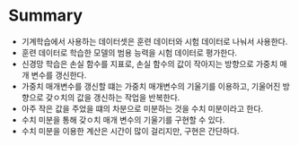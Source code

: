 # Summary

- 기계학습에서 사용하는 데이터셋은 훈련 데이터와 시험 데이터로 나눠서 사용한다.
- 훈련 데이터로 학습한 모델의 범용 능력을 시험 데이터로 평가한다.
- 신경망 학습은 손실 함수를 지표로, 손실 함수의 값이 작아지는 방향으로 가중치 매개 변수를 갱신한다.
- 가중치 매개변수를 갱신할 떄는 가중치 매개변수의 기울기를 이용하고, 기울어진 방향으로 갖ㅇ치의 값을 갱신하는 작업을 반복한다.
- 아주 작은 값을 주었을 떄의 차분으로 미분하는 것을 수치 미분이라고 한다.
- 수치 미분을 통해 갖ㅇ치 매개 변수의 기울기를 구현할 수 있다.
- 수치 미분을 이용한 계산은 시간이 많이 걸리지만, 구현은 간단하다.